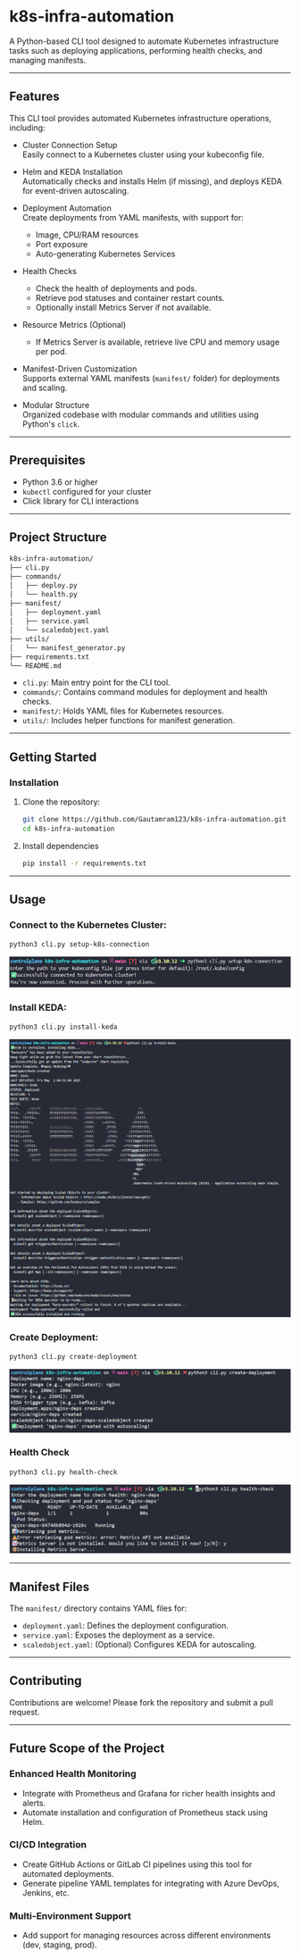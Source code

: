 # k8s-infra-automation

A Python-based CLI tool designed to automate Kubernetes infrastructure tasks such as deploying applications, performing health checks, and managing manifests.

---

## Features

This CLI tool provides automated Kubernetes infrastructure operations, including:

- Cluster Connection Setup  
  Easily connect to a Kubernetes cluster using your kubeconfig file.

- Helm and KEDA Installation  
  Automatically checks and installs Helm (if missing), and deploys KEDA for event-driven autoscaling.

- Deployment Automation  
  Create deployments from YAML manifests, with support for:
  - Image, CPU/RAM resources
  - Port exposure
  - Auto-generating Kubernetes Services

- Health Checks  
  - Check the health of deployments and pods.
  - Retrieve pod statuses and container restart counts.
  - Optionally install Metrics Server if not available.

- Resource Metrics (Optional)  
  - If Metrics Server is available, retrieve live CPU and memory usage per pod.

- Manifest-Driven Customization  
  Supports external YAML manifests (`manifest/` folder) for deployments and scaling.

- Modular Structure  
  Organized codebase with modular commands and utilities using Python's `click`.

---

## Prerequisites

- Python 3.6 or higher
- `kubectl` configured for your cluster
- Click library for CLI interactions

---

## Project Structure

```
k8s-infra-automation/
├── cli.py
├── commands/
│   ├── deploy.py
│   └── health.py
├── manifest/
│   ├── deployment.yaml
│   ├── service.yaml
│   └── scaledobject.yaml
├── utils/
│   └── manifest_generator.py
├── requirements.txt
└── README.md
```

- `cli.py`: Main entry point for the CLI tool.
- `commands/`: Contains command modules for deployment and health checks.
- `manifest/`: Holds YAML files for Kubernetes resources.
- `utils/`: Includes helper functions for manifest generation.

---

## Getting Started

### Installation

1. Clone the repository:

   ```bash
   git clone https://github.com/Gautamram123/k8s-infra-automation.git
   cd k8s-infra-automation
   ```

2. Install dependencies

   ```bash
   pip install -r requirements.txt
   ```

---

## Usage

### Connect to the Kubernetes Cluster:

```bash
python3 cli.py setup-k8s-connection
```
![setup-k8s-connection Diagram](Images/result_connect_k8.png)

### Install KEDA:

```bash
python3 cli.py install-keda
```
![install-keda](Images/result_install_keda.png)

### Create Deployment:

```bash
python3 cli.py create-deployment
```
![install-keda](Images/result_CreateDeps.png)


### Health Check

```bash
python3 cli.py health-check
```
![install-keda](Images/result_health_check.png)

---

## Manifest Files

The `manifest/` directory contains YAML files for:

- `deployment.yaml`: Defines the deployment configuration.
- `service.yaml`: Exposes the deployment as a service.
- `scaledobject.yaml`: (Optional) Configures KEDA for autoscaling.

---

## Contributing

Contributions are welcome! Please fork the repository and submit a pull request.

---
## Future Scope of the Project
 
### Enhanced Health Monitoring
- Integrate with Prometheus and Grafana for richer health insights and alerts.
- Automate installation and configuration of Prometheus stack using Helm.

### CI/CD Integration

- Create GitHub Actions or GitLab CI pipelines using this tool for automated deployments.
- Generate pipeline YAML templates for integrating with Azure DevOps, Jenkins, etc.

 ### Multi-Environment Support

- Add support for managing resources across different environments (dev, staging, prod).


